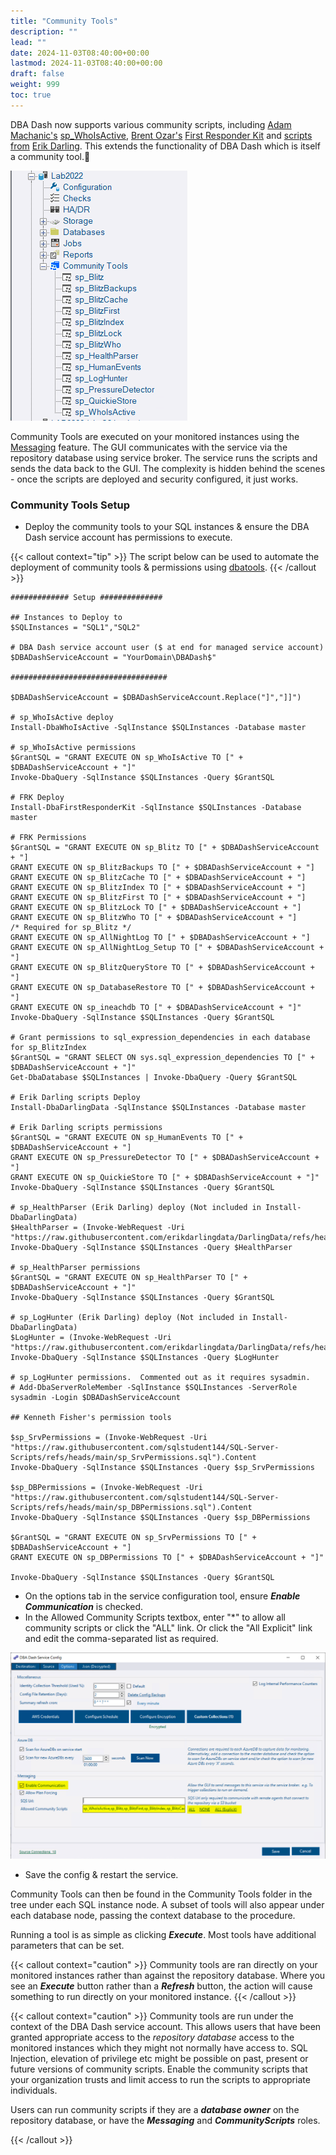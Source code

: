```yaml
---
title: "Community Tools"
description: ""
lead: ""
date: 2024-11-03T08:40:00+00:00
lastmod: 2024-11-03T08:40:00+00:00
draft: false
weight: 999
toc: true
---
```

DBA Dash now supports various community scripts, including [Adam Machanic's](https://dataeducation.com/about/) [sp_WhoIsActive](https://whoisactive.com/), [Brent Ozar's](https://www.brentozar.com/) [First Responder Kit](https://github.com/BrentOzarULTD/SQL-Server-First-Responder-Kit) and [scripts from](https://github.com/erikdarlingdata/DarlingData) [Erik Darling](https://erikdarling.com/).  This extends the functionality of DBA Dash which is itself a community tool.🤝

[![Community Tools](community-tools-tree.png)](community-tools-tree.png)

Community Tools are executed on your monitored instances using the [Messaging](/docs/help/messaging) feature.  The GUI communicates with the service via the repository database using service broker.  The service runs the scripts and sends the data back to the GUI.  The complexity is hidden behind the scenes - once the scripts are deployed and security configured, it just works.

### Community Tools Setup
* Deploy the community tools to your SQL instances & ensure the DBA Dash service account has permissions to execute.

{{< callout context="tip" >}}
The script below can be used to automate the deployment of community tools & permissions using [dbatools](https://dbatools.io/).
{{< /callout >}}

```pwsh
############# Setup ##############

## Instances to Deploy to
$SQLInstances = "SQL1","SQL2"

# DBA Dash service account user ($ at end for managed service account)
$DBADashServiceAccount = "YourDomain\DBADash$"

###################################

$DBADashServiceAccount = $DBADashServiceAccount.Replace("]","]]")

# sp_WhoIsActive deploy
Install-DbaWhoIsActive -SqlInstance $SQLInstances -Database master

# sp_WhoIsActive permissions
$GrantSQL = "GRANT EXECUTE ON sp_WhoIsActive TO [" + $DBADashServiceAccount + "]"
Invoke-DbaQuery -SqlInstance $SQLInstances -Query $GrantSQL

# FRK Deploy
Install-DbaFirstResponderKit -SqlInstance $SQLInstances -Database master

# FRK Permissions
$GrantSQL = "GRANT EXECUTE ON sp_Blitz TO [" + $DBADashServiceAccount + "]
GRANT EXECUTE ON sp_BlitzBackups TO [" + $DBADashServiceAccount + "]
GRANT EXECUTE ON sp_BlitzCache TO [" + $DBADashServiceAccount + "]
GRANT EXECUTE ON sp_BlitzIndex TO [" + $DBADashServiceAccount + "]
GRANT EXECUTE ON sp_BlitzFirst TO [" + $DBADashServiceAccount + "]
GRANT EXECUTE ON sp_BlitzLock TO [" + $DBADashServiceAccount + "]
GRANT EXECUTE ON sp_BlitzWho TO [" + $DBADashServiceAccount + "]
/* Required for sp_Blitz */
GRANT EXECUTE ON sp_AllNightLog TO [" + $DBADashServiceAccount + "]
GRANT EXECUTE ON sp_AllNightLog_Setup TO [" + $DBADashServiceAccount + "]
GRANT EXECUTE ON sp_BlitzQueryStore TO [" + $DBADashServiceAccount + "]
GRANT EXECUTE ON sp_DatabaseRestore TO [" + $DBADashServiceAccount + "]
GRANT EXECUTE ON sp_ineachdb TO [" + $DBADashServiceAccount + "]"
Invoke-DbaQuery -SqlInstance $SQLInstances -Query $GrantSQL

# Grant permissions to sql_expression_dependencies in each database for sp_BlitzIndex
$GrantSQL = "GRANT SELECT ON sys.sql_expression_dependencies TO [" + $DBADashServiceAccount + "]"
Get-DbaDatabase $SQLInstances | Invoke-DbaQuery -Query $GrantSQL

# Erik Darling scripts Deploy
Install-DbaDarlingData -SqlInstance $SQLInstances -Database master

# Erik Darling scripts permissions
$GrantSQL = "GRANT EXECUTE ON sp_HumanEvents TO [" + $DBADashServiceAccount + "]
GRANT EXECUTE ON sp_PressureDetector TO [" + $DBADashServiceAccount + "]
GRANT EXECUTE ON sp_QuickieStore TO [" + $DBADashServiceAccount + "]"
Invoke-DbaQuery -SqlInstance $SQLInstances -Query $GrantSQL

# sp_HealthParser (Erik Darling) deploy (Not included in Install-DbaDarlingData)
$HealthParser = (Invoke-WebRequest -Uri "https://raw.githubusercontent.com/erikdarlingdata/DarlingData/refs/heads/main/sp_HealthParser/sp_HealthParser.sql").Content
Invoke-DbaQuery -SqlInstance $SQLInstances -Query $HealthParser

# sp_HealthParser permissions
$GrantSQL = "GRANT EXECUTE ON sp_HealthParser TO [" + $DBADashServiceAccount + "]"
Invoke-DbaQuery -SqlInstance $SQLInstances -Query $GrantSQL

# sp_LogHunter (Erik Darling) deploy (Not included in Install-DbaDarlingData)
$LogHunter = (Invoke-WebRequest -Uri "https://raw.githubusercontent.com/erikdarlingdata/DarlingData/refs/heads/main/sp_LogHunter/sp_LogHunter.sql").Content
Invoke-DbaQuery -SqlInstance $SQLInstances -Query $LogHunter

# sp_LogHunter permissions.  Commented out as it requires sysadmin.
# Add-DbaServerRoleMember -SqlInstance $SQLInstances -ServerRole sysadmin -Login $DBADashServiceAccount

## Kenneth Fisher's permission tools

$sp_SrvPermissions = (Invoke-WebRequest -Uri "https://raw.githubusercontent.com/sqlstudent144/SQL-Server-Scripts/refs/heads/main/sp_SrvPermissions.sql").Content
Invoke-DbaQuery -SqlInstance $SQLInstances -Query $sp_SrvPermissions

$sp_DBPermissions = (Invoke-WebRequest -Uri "https://raw.githubusercontent.com/sqlstudent144/SQL-Server-Scripts/refs/heads/main/sp_DBPermissions.sql").Content
Invoke-DbaQuery -SqlInstance $SQLInstances -Query $sp_DBPermissions

$GrantSQL = "GRANT EXECUTE ON sp_SrvPermissions TO [" + $DBADashServiceAccount + "]
GRANT EXECUTE ON sp_DBPermissions TO [" + $DBADashServiceAccount + "]"

Invoke-DbaQuery -SqlInstance $SQLInstances -Query $GrantSQL

```

* On the options tab in the service configuration tool, ensure ***Enable Communication*** is checked.
* In the Allowed Community Scripts textbox, enter "*" to allow all community scripts or click the "ALL" link.  Or click the "All Explicit" link and edit the comma-separated list as required.

[![Community Tools Config](community-tools-config.png)](community-tools-config.png)

* Save the config & restart the service.

Community Tools can then be found in the Community Tools folder in the tree under each SQL instance node.  A subset of tools will also appear under each database node, passing the context database to the procedure.

Running a tool is as simple as clicking ***Execute***.  Most tools have additional parameters that can be set.

{{< callout context="caution" >}}
Community tools are ran directly on your monitored instances rather than against the repository database.  Where you see an ***Execute*** button rather than a ***Refresh*** button, the action will cause something to run directly on your monitored instance.
{{< /callout >}}

{{< callout context="caution" >}}
Community tools are run under the context of the DBA Dash service account.  This allows users that have been granted appropriate access to the *repository database* access to the monitored instances which they might not normally have access to. SQL Injection, elevation of privilege etc might be possible on past, present or future versions of community scripts. Enable the community scripts that your organization trusts and limit access to run the scripts to appropriate individuals.

Users can run community scripts if they are a ***database owner*** on the repository database, or have the ***Messaging*** and ***CommunityScripts*** roles.

{{< /callout >}}

